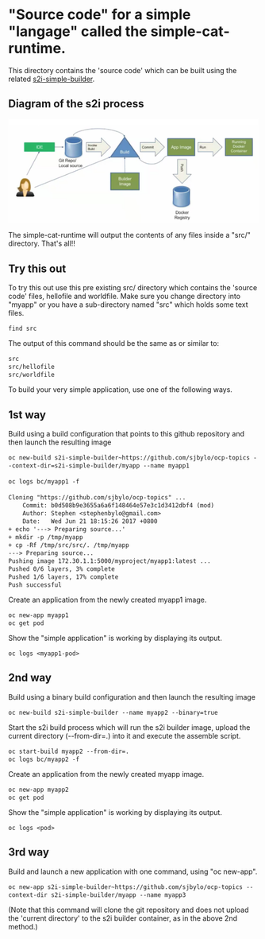 # "Source code" for a simple "langage" called the simple-cat-runtime.

This directory contains the 'source code' which can be built using the related [s2i-simple-builder](../builder).

## Diagram of the s2i process

![Diagram of s2i process](s2i-process.png)

The simple-cat-runtime will output the contents of any files inside a "src/" directory.   That's all!! 

## Try this out

To try this out use this pre existing src/ directory which contains the 'source code' files, hellofile and worldfile.  Make sure you change directory into "myapp" or you have a sub-directory named "src" which holds some text files.

```
find src
```

The output of this command should be the same as or similar to:

```
src
src/hellofile
src/worldfile
```

To build your very simple application, use one of the following ways.

## 1st way

Build using a build configuration that points to this github repository and then launch the resulting image 

```
oc new-build s2i-simple-builder~https://github.com/sjbylo/ocp-topics --context-dir=s2i-simple-builder/myapp --name myapp1

oc logs bc/myapp1 -f

Cloning "https://github.com/sjbylo/ocp-topics" ...
	Commit:	b0d508b9e3655a6a6f148464e57e3c1d3412dbf4 (mod)
	Author:	Stephen <stephenbylo@gmail.com>
	Date:	Wed Jun 21 18:15:26 2017 +0800
+ echo '---> Preparing source...'
+ mkdir -p /tmp/myapp
+ cp -Rf /tmp/src/src/. /tmp/myapp
---> Preparing source...
Pushing image 172.30.1.1:5000/myproject/myapp1:latest ...
Pushed 0/6 layers, 3% complete
Pushed 1/6 layers, 17% complete
Push successful
```

Create an application from the newly created myapp1 image.

```
oc new-app myapp1
oc get pod
```

Show the "simple application" is working by displaying its output. 

```
oc logs <myapp1-pod>
```


## 2nd way

Build using a binary build configuration and then launch the resulting image 

```
oc new-build s2i-simple-builder --name myapp2 --binary=true
```

Start the s2i build process which will run the s2i builder image, upload the current directory (--from-dir=.) into it and execute the assemble script. 

```
oc start-build myapp2 --from-dir=.       
oc logs bc/myapp2 -f
```

Create an application from the newly created myapp image.

```
oc new-app myapp2
oc get pod
```

Show the "simple application" is working by displaying its output. 

```
oc logs <pod>
```

## 3rd way

Build and launch a new application with one command, using "oc new-app".

```
oc new-app s2i-simple-builder~https://github.com/sjbylo/ocp-topics --context-dir s2i-simple-builder/myapp --name myapp3
```
(Note that this command will clone the git repository and does not upload the 'current directory' to the s2i builder container, as in the above 2nd method.)


